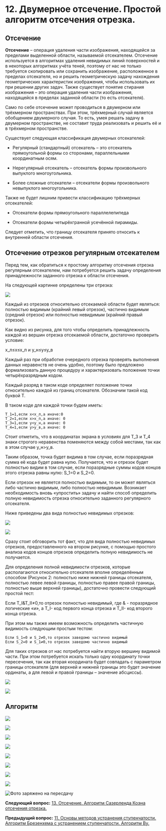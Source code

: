 # 12. Двумерное отсечение. Простой алгоритм отсечения отрезка.

## Отсечение

**Отсечение** – операция удаления части изображения, находящейся за пределами выделенной области, называемой отсекателем.
Отсечение используется в алгоритмах удаления невидимых линий поверхностей и в некоторых алгоритмах учёта теней, поэтому от нас не только требуется скопировать или сохранить изображение, расположенное в пределах отсекателя, но и решить геометрическую задачу нахождения геометрических характеристик изображения, чтобы использовать их при решении других задач.
Также существует понятие стирания изображения – это операция удаления части изображения, находящейся в пределах заданной области (то есть отсекателя).

Само по себе отсечение может проводиться в двумерном или трёхмерном пространствах. При этом, трёхмерный случай является обобщением двумерного случая. То есть, умея решать задачу в двумерном пространстве, не составит труда реализовать и решить её и в трёхмерном пространстве.

Существует следующая классификация двумерных отсекателей:

- Регулярный (стандартный) отсекатель – это отсекатель прямоугольной формы со сторонами, параллельными координатным осям.

- Нерегулярный отсекатель – отсекатель формы произвольного выпуклого многоугольника.

- Более сложные отсекатели – отсекатели формы произвольного невыпуклого многоугольника.

Также не будет лишним привести классификацию трёхмерных отсекателей:

- Отсекатели формы прямоугольного параллелепипеда

- Отсекатели формы четырёхгранной усечённой пирамиды.

Следует отметить, что границу отсекателя принято относить к внутренней области отсечения.

## Отсечение отрезков регулярным отсекателем
Перед тем, как обратиться к простому алгоритму отсечения отрезка регулярным отсекателем, нам потребуется решить задачу определения принадлежности заданного отрезка к области отсечения.

На следующей картинке определены три отрезка:

![](https://sun1-85.userapi.com/UwaRanN0feKlKwVufuKDtcpOD1recRa5HtHZqA/ZECQyr0m2pM.jpg)

Каждый из отрезков относительно отсекаемой области будет являться: полностью видимым (крайний левый отрезок), частично видимым (средний отрезок) или полностью невидимым (крайний правый отрезок).

Как видно из рисунка, для того чтобы определить принадлежность каждой из вершин отрезка отсекаемой области, достаточно проверить условие:

x_л≤x≤x_п  и y_н≤y≤y_в

Каждый раз при обработке очередного отрезка проверять выполнения данных неравенств не очень удобно, поэтому было предложено формализовать данную процедуру и характеризовать положение точки четырёхразрядным кодом.

Каждый разряд в таком коде определяет положение точки относительно каждой из границ отсекателя. Обозначим такой код буквой T.

В таком коде для каждой точки будем иметь:
```
T_1=1,если x<x_л,а иначе:0
T_2=1,если x>x_п,а иначе: 0
T_3=1,если y<y_н,а иначе: 0
T_4=1,если y>y_в,а иначе: 0
```

Стоит отметить, что в координатах экрана в условиях для T_3 и T_4 знаки строгого неравенства поменяются между собой местами, так как в этом случае y_н>y_в.

Таким образом, точка будет видима в том случае, если поразрядная сумма её кода будет равна нулю.
Получается, что и отрезок будет полностью видим в том случае, если поразрядные суммы кодов концов этого отрезка равны нулю: S_1=0 и S_2=0.

Если отрезок не является полностью видимым, то он может являться либо частично видимым, либо полностью невидимым.
Возникает необходимость вновь «упростить» задачу и найти способ определить полную невидимость отрезка относительно заданного регулярного отсекателя.

Ниже приведены два вида полностью невидимых отрезков:

![](https://sun1-88.userapi.com/kR5zvQkUCpp3PC3omuQyboDERqCkkTOlnHcZ4g/GDxHzY0GRoQ.jpg)

![](https://sun1-25.userapi.com/LprIDGzw-JD_qHy-Q2_tI-96QyAyf8b9EcIKkQ/gSPTz8tc6Yk.jpg)

Сразу стоит обговорить тот факт, что для вида полностью невидимых отрезков, предоставленного на втором рисунке, с помощью простого анализа кодов концов отрезков определить полную невидимость не получается.

Для определения полной невидимости отрезков, которые располагаются относительно отсекателя вполне определённым способом (Рисунок 2: полностью ниже нижней границы отсекателя, полностью левее левой границы, полностью правее правой границы, полностью выше верхней границы), достаточно провести следующий простой тест:

Если T_I&T_II≠0,то отрезок полностью невидимый, где & - поразрядное логические «и», а T_I- код первого конца отрезка и T_II- код второго конца отрезка.

При этом мы также имеем возможность определить частичную видимость следующим простым тестом:
```
Если S_1=0 и S_2≠0,то отрезок заведомо частично видимый
Если S_2=0 и S_1≠0,то отрезок заведомо частично видимый
```
Для таких отрезков от нас потребуется найти вторую вершину видимой части. При этом потребуется искать только одну координату точки пересечения, так как вторая координата будет совпадать с параметром границы отсекателя (для верхней и нижней границы это будет значение ординаты, а для левой и правой границы – значение абсциссы).

![](https://sun1-96.userapi.com/XEydQCwnFkK5J3GfnqCVWg3tChOzsPaVAdztSA/rmbj-G6lBcc.jpg)

![](https://sun9-7.userapi.com/634E5Os-XQTZticulhFzlZqxJaGxvUGaJzpL2g/MEe9gqVwdVg.jpg)

## Алгоритм

![](https://sun1-22.userapi.com/I2s0J81uVSf5e2HEQEspUFOtpIQqBEKU64zASg/DRjjuP4W3AE.jpg)

![](https://sun9-51.userapi.com/MsKcEMAsrq-t-DlqWJrbWG5dlM_cKnZb1yL5lQ/2xXWKWierUU.jpg)

![](https://sun9-32.userapi.com/475Q0TOXyZpK8nxCWqjsfWgSLKJF6YKLXKHn4A/bWJrI-KOhkk.jpg)

![](https://sun9-30.userapi.com/ma93v0u-I2lMOgUipEJdoIIXZVNVbovGY04QaQ/KtO_R6ZHEwA.jpg)

![](https://sun9-20.userapi.com/6phBHC54IG7AvxEnQlkenuw1qxpOlkCkcFJOjg/pUVXeI-AMF4.jpg)

![](https://sun1-30.userapi.com/L5CkPXXju248vfe-WQjfVq1GIPdJPUsdVz4-bQ/tZ5mvib-EAQ.jpg)

![](https://sun1-89.userapi.com/UZP6LA1_BHvhk2l-6W4kE7VCyxPLcihL_wXLbw/b_9bO1qQs5M.jpg)

![](https://sun1-89.userapi.com/ZWCCiMVsr57H9uR2-O1n6TsixSN7AzODYkakuA/x71ThhShRp4.jpg)

![Фото заряжено на пересдачу](https://sun1-90.userapi.com/hawhdIGcGD4aCEjeYR6h3X_ufMsamFaxJCIMxw/XoVv8cAKeCA.jpg)

**Следующий вопрос:**  [13. Отсечение. Алгоритм Сазерленда Коэна отсечения отрезка.](./exam13)


**Предыдущий вопрос:**  [11. Основы методов устранения ступенчатости. Алгоритм Брезенхема с устранением ступенчатости. Алгоритм Ву.](./exam11)
